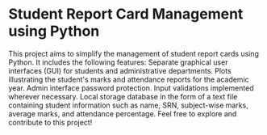 # Student Report Card Management using Python
This project aims to simplify the management of student report cards using Python. It includes the following features:
Separate graphical user interfaces (GUI) for students and administrative departments.
Plots illustrating the student's marks and attendance reports for the academic year.
Admin interface password protection.
Input validations implemented wherever necessary.
Local storage database in the form of a text file containing student information such as name, SRN, subject-wise marks, average marks, and attendance percentage.
Feel free to explore and contribute to this project!
